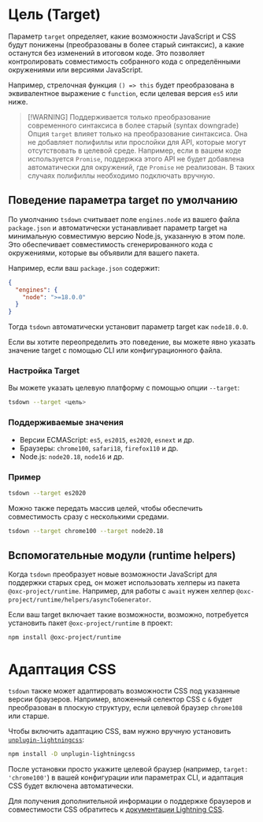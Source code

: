 # Цель (Target)

Параметр `target` определяет, какие возможности JavaScript и CSS будут понижены (преобразованы в более старый синтаксис), а какие останутся без изменений в итоговом коде. Это позволяет контролировать совместимость собранного кода с определёнными окружениями или версиями JavaScript.

Например, стрелочная функция `() => this` будет преобразована в эквивалентное выражение с `function`, если целевая версия `es5` или ниже.

> [!WARNING] Поддерживается только преобразование современного синтаксиса в более старый (syntax downgrade)
> Опция `target` влияет только на преобразование синтаксиса. Она не добавляет полифиллы или прослойки для API, которые могут отсутствовать в целевой среде. Например, если в вашем коде используется `Promise`, поддержка этого API не будет добавлена автоматически для окружений, где `Promise` не реализован. В таких случаях полифиллы необходимо подключать вручную.

## Поведение параметра target по умолчанию

По умолчанию `tsdown` считывает поле `engines.node` из вашего файла `package.json` и автоматически устанавливает параметр target на минимальную совместимую версию Node.js, указанную в этом поле. Это обеспечивает совместимость сгенерированного кода с окружениями, которые вы объявили для вашего пакета.

Например, если ваш `package.json` содержит:

```json
{
  "engines": {
    "node": ">=18.0.0"
  }
}
```

Тогда `tsdown` автоматически установит параметр target как `node18.0.0`.

Если вы хотите переопределить это поведение, вы можете явно указать значение target с помощью CLI или конфигурационного файла.

### Настройка Target

Вы можете указать целевую платформу с помощью опции `--target`:

```bash
tsdown --target <цель>
```

### Поддерживаемые значения

- Версии ECMAScript: `es5`, `es2015`, `es2020`, `esnext` и др.
- Браузеры: `chrome100`, `safari18`, `firefox110` и др.
- Node.js: `node20.18`, `node16` и др.

### Пример

```bash
tsdown --target es2020
```

Можно также передать массив целей, чтобы обеспечить совместимость сразу с несколькими средами.

```bash
tsdown --target chrome100 --target node20.18
```

## Вспомогательные модули (runtime helpers)

Когда `tsdown` преобразует новые возможности JavaScript для поддержки старых сред, он может использовать хелперы из пакета `@oxc-project/runtime`. Например, для работы с `await` нужен хелпер `@oxc-project/runtime/helpers/asyncToGenerator`.

Если ваш target включает такие возможности, возможно, потребуется установить пакет `@oxc-project/runtime` в проект:

```bash
npm install @oxc-project/runtime
```

# Адаптация CSS

`tsdown` также может адаптировать возможности CSS под указанные версии браузеров. Например, вложенный селектор CSS с `&` будет преобразован в плоскую структуру, если целевой браузер `chrome108` или старше.

Чтобы включить адаптацию CSS, вам нужно вручную установить [`unplugin-lightningcss`](https://github.com/unplugin/unplugin-lightningcss):

```bash
npm install -D unplugin-lightningcss
```

После установки просто укажите целевой браузер (например, `target: 'chrome100'`) в вашей конфигурации или параметрах CLI, и адаптация CSS будет включена автоматически.

Для получения дополнительной информации о поддержке браузеров и совместимости CSS обратитесь к [документации Lightning CSS](https://lightningcss.dev/).